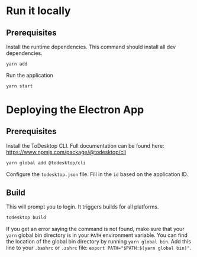 # Run it locally
## Prerequisites
Install the runtime dependencies. This command should install all dev dependencies.
```bash
yarn add
```

Run the application
```bash
yarn start
```
# Deploying the Electron App
## Prerequisites
Install the ToDesktop CLI. Full documentation can be found here: https://www.npmjs.com/package/@todesktop/cli
```bash
yarn global add @todesktop/cli
```

Configure the `todesktop.json` file. Fill in the `id` based on the application ID.

## Build

This will prompt you to login. It triggers builds for all platforms.

```bash
todesktop build
```

If you get an error saying the command is not found, make sure that your `yarn` global bin directory is in your `PATH` environment variable. You can find the location of the global bin directory by running `yarn global bin`. Add this line to your `.bashrc` or `.zshrc` file: `export PATH="$PATH:$(yarn global bin)"`.
